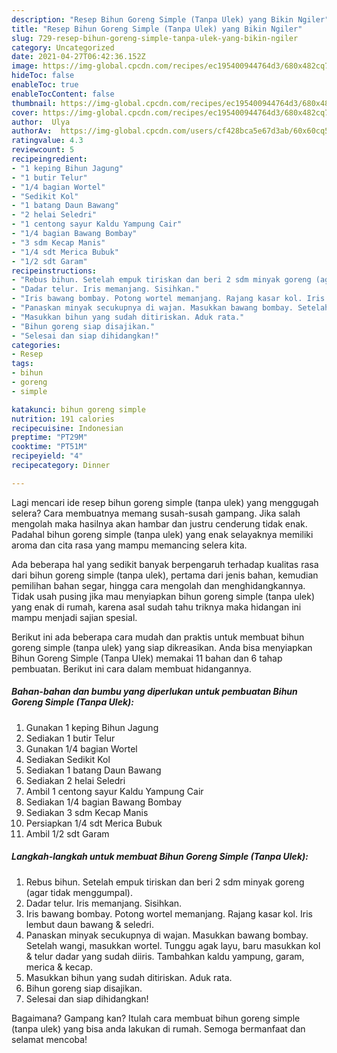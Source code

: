 ```yaml
---
description: "Resep Bihun Goreng Simple (Tanpa Ulek) yang Bikin Ngiler"
title: "Resep Bihun Goreng Simple (Tanpa Ulek) yang Bikin Ngiler"
slug: 729-resep-bihun-goreng-simple-tanpa-ulek-yang-bikin-ngiler
category: Uncategorized
date: 2021-04-27T06:42:36.152Z
image: https://img-global.cpcdn.com/recipes/ec195400944764d3/680x482cq70/bihun-goreng-simple-tanpa-ulek-foto-resep-utama.jpg
hideToc: false
enableToc: true
enableTocContent: false
thumbnail: https://img-global.cpcdn.com/recipes/ec195400944764d3/680x482cq70/bihun-goreng-simple-tanpa-ulek-foto-resep-utama.jpg
cover: https://img-global.cpcdn.com/recipes/ec195400944764d3/680x482cq70/bihun-goreng-simple-tanpa-ulek-foto-resep-utama.jpg
author:  Ulya
authorAv:  https://img-global.cpcdn.com/users/cf428bca5e67d3ab/60x60cq50/avatar.jpg
ratingvalue: 4.3
reviewcount: 5
recipeingredient:
- "1 keping Bihun Jagung"
- "1 butir Telur"
- "1/4 bagian Wortel"
- "Sedikit Kol"
- "1 batang Daun Bawang"
- "2 helai Seledri"
- "1 centong sayur Kaldu Yampung Cair"
- "1/4 bagian Bawang Bombay"
- "3 sdm Kecap Manis"
- "1/4 sdt Merica Bubuk"
- "1/2 sdt Garam"
recipeinstructions:
- "Rebus bihun. Setelah empuk tiriskan dan beri 2 sdm minyak goreng (agar tidak menggumpal)."
- "Dadar telur. Iris memanjang. Sisihkan."
- "Iris bawang bombay. Potong wortel memanjang. Rajang kasar kol. Iris lembut daun bawang &amp; seledri."
- "Panaskan minyak secukupnya di wajan. Masukkan bawang bombay. Setelah wangi, masukkan wortel. Tunggu agak layu, baru masukkan kol &amp; telur dadar yang sudah diiris. Tambahkan kaldu yampung, garam, merica &amp; kecap."
- "Masukkan bihun yang sudah ditiriskan. Aduk rata."
- "Bihun goreng siap disajikan."
- "Selesai dan siap dihidangkan!"
categories:
- Resep
tags:
- bihun
- goreng
- simple

katakunci: bihun goreng simple 
nutrition: 191 calories
recipecuisine: Indonesian
preptime: "PT29M"
cooktime: "PT51M"
recipeyield: "4"
recipecategory: Dinner

---
```



Lagi mencari ide resep bihun goreng simple (tanpa ulek) yang menggugah selera? Cara membuatnya memang susah-susah gampang. Jika salah mengolah maka hasilnya akan hambar dan justru cenderung tidak enak. Padahal bihun goreng simple (tanpa ulek) yang enak selayaknya memiliki aroma dan cita rasa yang mampu memancing selera kita.


Ada beberapa hal yang sedikit banyak berpengaruh terhadap kualitas rasa dari bihun goreng simple (tanpa ulek), pertama dari jenis bahan, kemudian pemilihan bahan segar, hingga cara mengolah dan menghidangkannya. Tidak usah pusing jika mau menyiapkan bihun goreng simple (tanpa ulek) yang enak di rumah, karena asal sudah tahu triknya maka hidangan ini mampu menjadi sajian spesial.




Berikut ini ada beberapa cara mudah dan praktis untuk membuat bihun goreng simple (tanpa ulek) yang siap dikreasikan. Anda bisa menyiapkan Bihun Goreng Simple (Tanpa Ulek) memakai 11 bahan dan 6 tahap pembuatan. Berikut ini cara dalam membuat hidangannya.

<!--inarticleads1-->

##### Bahan-bahan dan bumbu yang diperlukan untuk pembuatan Bihun Goreng Simple (Tanpa Ulek):

1. Gunakan 1 keping Bihun Jagung
1. Sediakan 1 butir Telur
1. Gunakan 1/4 bagian Wortel
1. Sediakan Sedikit Kol
1. Sediakan 1 batang Daun Bawang
1. Sediakan 2 helai Seledri
1. Ambil 1 centong sayur Kaldu Yampung Cair
1. Sediakan 1/4 bagian Bawang Bombay
1. Sediakan 3 sdm Kecap Manis
1. Persiapkan 1/4 sdt Merica Bubuk
1. Ambil 1/2 sdt Garam




<!--inarticleads2-->

##### Langkah-langkah untuk membuat Bihun Goreng Simple (Tanpa Ulek):

1. Rebus bihun. Setelah empuk tiriskan dan beri 2 sdm minyak goreng (agar tidak menggumpal).
1. Dadar telur. Iris memanjang. Sisihkan.
1. Iris bawang bombay. Potong wortel memanjang. Rajang kasar kol. Iris lembut daun bawang &amp; seledri.
1. Panaskan minyak secukupnya di wajan. Masukkan bawang bombay. Setelah wangi, masukkan wortel. Tunggu agak layu, baru masukkan kol &amp; telur dadar yang sudah diiris. Tambahkan kaldu yampung, garam, merica &amp; kecap.
1. Masukkan bihun yang sudah ditiriskan. Aduk rata.
1. Bihun goreng siap disajikan.
1. Selesai dan siap dihidangkan!



Bagaimana? Gampang kan? Itulah cara membuat bihun goreng simple (tanpa ulek) yang bisa anda lakukan di rumah. Semoga bermanfaat dan selamat mencoba!
